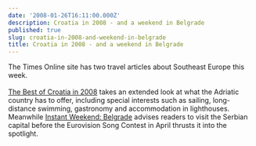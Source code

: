 ```yaml
---
date: '2008-01-26T16:11:00.000Z'
description: Croatia in 2008 - and a weekend in Belgrade
published: true
slug: croatia-in-2008-and-weekend-in-belgrade
title: Croatia in 2008 - and a weekend in Belgrade
---
```


The Times Online site has two travel articles about Southeast Europe this week.<br /><br /><a href="http://travel.timesonline.co.uk/tol/life_and_style/travel/destinations/croatia/article3244604.ece">The Best of Croatia in 2008</a> takes an extended look at what the Adriatic country has to offer, including special interests such as sailing, long-distance swimming, gastronomy and accommodation in lighthouses. Meanwhile <a href="http://travel.timesonline.co.uk/tol/life_and_style/travel/holiday_type/breaks/article3250542.ece">Instant Weekend: Belgrade</a> advises readers to visit the Serbian capital before the Eurovision Song Contest in April thrusts it into the spotlight.